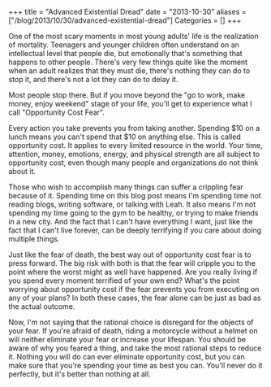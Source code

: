 +++
title = "Advanced Existential Dread"
date = "2013-10-30"
aliases = ["/blog/2013/10/30/advanced-existential-dread"]
Categories = []
+++

One of the most scary moments in most young adults' life is the
realization of mortality. Teenagers and younger children often
understand on an intellectual level that people die, but emotionally
that's something that happens to other people. There's very few things
quite like the moment when an adult realizes that they must die, there's
nothing they can do to stop it, and there's not a lot they can do to
delay it.

Most people stop there. But if you move beyond the "go to work, make
money, enjoy weekend" stage of your life, you'll get to experience what
I call "Opportunity Cost Fear".

Every action you take prevents you from taking another. Spending $10 on
a lunch means you can't spend that $10 on anything else. This is called
opportunity cost. It applies to every limited resource in the
world. Your time, attention, money, emotions, energy, and physical
strength are all subject to opportunity cost, even though many people
and organizations do not think about it.

Those who wish to accomplish many things can suffer a crippling fear
because of it. Spending time on this blog post means I'm spending time
not reading blogs, writing software, or talking with Leah. It also means
I'm not spending my time going to the gym to be healthy, or trying to
make friends in a new city. And the fact that I can't have everything I
want, just like the fact that I can't live forever, can be deeply
terrifying if you care about doing multiple things.

Just like the fear of death, the best way out of opportunity cost fear
is to press forward. The big risk with both is that the fear will
cripple you to the point where the worst might as well have
happened. Are you really living if you spend every moment terrified of
your own end? What's the point worrying about opportunity cost if the
fear prevents you from executing on any of your plans? In both these
cases, the fear alone can be just as bad as the actual outcome.

Now, I'm not saying that the rational choice is disregard for the
objects of your fear. If you're afraid of death, riding a motorcycle
without a helmet on will neither eliminate your fear or increase your
lifespan. You should be aware of why you feared a thing, and take the
most rational steps to reduce it. Nothing you will do can ever eliminate
opportunity cost, but you can make sure that you're spending your time
as best you can. You'll never do it perfectly, but it's better than
nothing at all.
